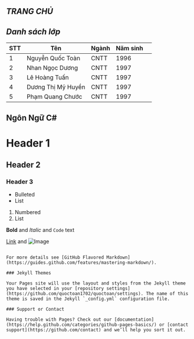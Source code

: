 ## *TRANG CHỦ*
## *Danh sách lớp*

| STT  | Tên  |Ngành   | Năm sinh  |   |
|---|---|---|---|---|
| 1  | Nguyễn Quốc Toàn  |CNTT   |1996   |   |
| 2 | Nhan Ngọc Dương  | CNTT  |1997   |   |
| 3  | Lê Hoàng Tuấn  | CNTT  |1997   |   |
| 4  | Dương Thị Mỹ Huyền  |CNTT   |1997   |   |
| 5  | Phạm Quang Chước  | CNTT  |1997   |   |
## Ngôn Ngữ C#

# Header 1
## Header 2
### Header 3

- Bulleted
- List

1. Numbered
2. List

**Bold** and _Italic_ and `Code` text

[Link](url) and ![Image](src)
```

For more details see [GitHub Flavored Markdown](https://guides.github.com/features/mastering-markdown/).

### Jekyll Themes

Your Pages site will use the layout and styles from the Jekyll theme you have selected in your [repository settings](https://github.com/quoctoan1702/quoctoan/settings). The name of this theme is saved in the Jekyll `_config.yml` configuration file.

### Support or Contact

Having trouble with Pages? Check out our [documentation](https://help.github.com/categories/github-pages-basics/) or [contact support](https://github.com/contact) and we’ll help you sort it out.
